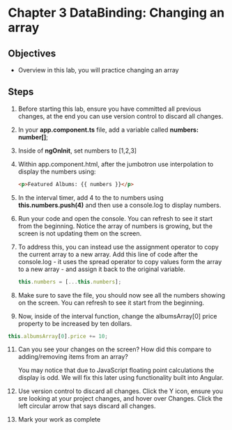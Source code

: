 # Chapter 3 DataBinding: Changing an array

## Objectives

- Overview in this lab, you will practice changing an array

## Steps

1. Before starting this lab, ensure you have committed all previous changes, at the end you can use version control to discard all changes.
   
2. In your **app.component.ts** file, add a variable called **numbers: number[]**;

3. Inside of **ngOnInit**, set numbers to [1,2,3]

4. Within app.component.html, after the jumbotron use interpolation to display the numbers using:

   ```html
   <p>Featured Albums: {{ numbers }}</p>
   ```

5. In the interval timer, add 4 to the to numbers using **this.numbers.push(4)** and then use a console.log to display numbers.

6. Run your code and open the console. You can refresh to see it start from the beginning. Notice the array of numbers is growing, but the screen is not updating them on the screen.

7. To address this, you can instead use the assignment operator to copy the current array to a new array. Add this line of code after the console.log - it uses the spread operator to copy values form the array to a new array - and assign it back to the original variable.

   ```javascript
   this.numbers = [...this.numbers];
   ```

8. Make sure to save the file, you should now see all the numbers showing on the screen. You can refresh to see it start from the beginning.

9.  Now, inside of the interval function, change the albumsArray[0] price property to be increased by ten dollars.

   ```javascript
   this.albumsArray[0].price += 10;
   ```

11. Can you see your changes on the screen? How did this compare to adding/removing items from an array?

    You may notice that due to JavaScript floating point calculations the display is odd. We will fix this later using functionality built into Angular.

12. Use version control to discard all changes. Click the Y icon, ensure you sre looking at your project changes, and hover over Changes. Click the left circular arrow that says discard all changes.

12. Mark your work as complete
